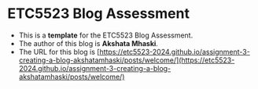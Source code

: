 
# ETC5523 Blog Assessment

* This is a **template** for the ETC5523 Blog Assessment. 
* The author of this blog is **Akshata Mhaski**.
* The URL for this blog is [https://etc5523-2024.github.io/assignment-3-creating-a-blog-akshatamhaski/posts/welcome/](https://etc5523-2024.github.io/assignment-3-creating-a-blog-akshatamhaski/posts/welcome/)
